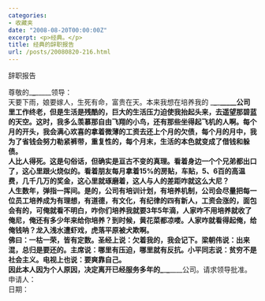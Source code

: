 ```yaml
---
categories:
- 收藏夹
date: "2008-08-20T00:00:00Z"
excerpt: <p>经典。</p>
title: 经典的辞职报告
url: /posts/20080820-216.html
---
```

辞职报告 

尊敬的\___\___\_____领导：   
天要下雨，娘要嫁人，生死有命，富贵在天。本来我想在培养我的 \___\___\___\_____公司里工作终老，但是生活是残酷的，巨大的生活压力迫使我抬起头来，去遥望那碧蓝的天空。这时，我多么羡慕那自由飞翔的小鸟，还有那些坐得起飞机的人啊。每个月的开头，我会满心欢喜的拿着微薄的工资去还上个月的欠债，每个月的月中，我为了省钱会努力勒紧裤带，重复性的，每个月末，生活的本色就变成了借钱和躲债。   
人比人得死。这是句俗话，但确实是亘古不变的真理。看着身边一个个兄弟都出口了，这心里跟火烧似的。看着朋友每月拿着15%的房贴，车贴，5、6百的高温费，几千几万的奖金，这心里就琢磨着，这人与人的差距咋就这么大尼？   
人生数年，弹指一挥间。是的，公司有培训计划，有培养机制，公司会尽量把每一位员工培养成为有理想，有道德，有文化，有纪律的四有新人，工资会涨的，面包会有的，可俺就看不明白，咋你们培养我就要3年5年滴，人家咋不用培养就收了俺尼，俺还有多少年来给你培养？到时候，黄花菜都凉喽。人家咋就看得起俺，给俺钱呐？龙入浅水遭虾戏，虎落平原被犬欺啊。   
佛曰：一枯一荣，皆有定数。圣经上说：欠着我的，我会记下。梁朝伟说：出来混，总归是要还的。主席说：哪里有压迫，哪里就有反抗。小平同志说：贫穷不是社会主义。电视上也说：要爽靠自己。   
因此本人因为个人原因，决定离开已经服务多年的\___\___\___\____公司。请求领导批准。   
申请人：   
日期：